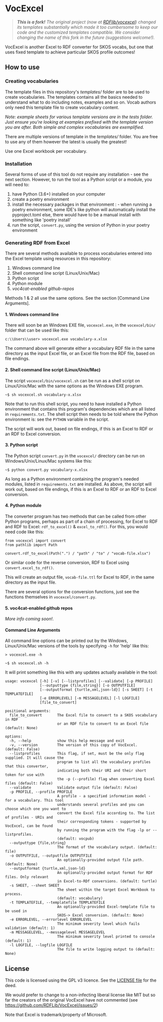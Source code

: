 # VocExcel

> ***This is a fork!** The original project (now at [RDFlib/vocexcel](https://github.com/RDFLib/VocExcel)) changed its templates substantially which made it too cumbersome to keep our code and the customized templates compatible.
> We consider changing the name of this fork in the future (suggestions welcome!).*

VocExcel is another Excel to RDF converter for SKOS vocabs, but one that uses fixed template to achieve particular SKOS profile outcomes!

## How to use

### Creating vocabularies

The template files in this repository's *templates/* folder are to be used to create vocabularies. The templates contains all the basics needed to understand what to do including notes, examples and so on. Vocab authors only need this template file to create vocabulary content.

*Note: example sheets for various template versions are in the tests folder. Just ensure you're looking at examples prefixed with the template version you are after. Both simple and complex vocabularies are exemplified.*

There are multiple versions of template in the *templates/* folder. You are free to use any of them however the latest is usually the greatest!

Use one Excel workbook per vocabulary.

### Installation

Several forms of use of this tool do not require any installation - see the next section. However, to run the tool as a Python script or a module, you will need to:

1. have Python (3.6+) installed on your computer
2. create a poetry environment
3. install the necessary packages in that environment
   : - when running a poetry environment, some IDE's like python will automatically install the pyproject.toml else, there would have to be a manual install with something like 'poetry install'
4. run the script, `convert.py`, using the version of Python in your poetry environment

### Generating RDF from Excel

There are several methods available to process vocabularies entered into the Excel template using resources in this repository:

1. Windows command line
2. Shell command line script (Linux/Unix/Mac)
3. Python script
4. Python module
5. *voc4cat-enabled github-repos*

Methods 1 & 2 all use the same options. See the section [Command Line Arguments].

#### 1. Windows command line

There will soon be an Windows EXE file, `vocexcel.exe`, in the `vocexcel/bin/` folder that can be used like this:

```
c:\\Users\\user> vocexcel.exe vocabulary-x.xlsx
```

The command above will generate either a vocabulary RDF file in the same directory as the input Excel file, or an Excel file from the RDF file, based on file endings.

#### 2. Shell command line script (Linux/Unix/Mac)

The script `vocexcel/bin/vocexcel.sh` can be run as a shell script on Linux/Unix/Mac with the same options as the Windows EXE program.

```
~$ sh vocexcel.sh vocabulary-x.xlsx
```

Note that to run this shell script, you need to have installed a Python environment that contains this program's dependencies which are all listed in `requirements.txt`. The shell script then needs to be told where the Python environment is: see the `PYTHON` variable in the script.

The script will work out, based on file endings, if this is an Excel to RDF or an RDF to Excel conversion.

#### 3. Python script

The Python script `convert.py` in the `vocexcel/` directory can be run on Windows/Unix/Linux/Mac systems like this:

```
~$ python convert.py vocabulary-x.xlsx
```

As long as a Python environment containing the program's needed modules, listed in `requirements.txt` are installed. As above, the script will work out, based on file endings, if this is an Excel to RDF or an RDF to Excel conversion.

#### 4. Python module

The converter program has two methods that can be called from other Python programs, perhaps as part of a chain of processing, for Excel to RDF and RDF to Excel: `rdf_to_excel()` & `excel_to_rdf()`. For this, you would need code like this:

```
from vocexcel import convert
from pathlib import Path

convert.rdf_to_excel(Path(".") / "path" / "to" / "vocab-file.xlsx")
```

Or similar code for the reverse conversion, RDF to Excel using `convert.excel_to_rdf()`.

This will create an output file, `vocab-file.ttl` for Excel to RDF, in the same directory as the input file.

There are several options for the conversion functions, just see the functions themselves in `vocexcel/convert.py`.

#### 5. voc4cat-enabled github repos

*More info coming soon!*.

#### Command Line Arguments

All command line options can be printed out by the Windows, Linux/Unix/Mac versions of the tools by specifying `-h` for 'help' like this:

```
> vocexcel.exe -h

~$ sh vocexcel.sh -h
```

It will print something like this with any updates actually available in the tool:

```
usage: vocexcel [-h] [-v] [--listprofiles] [--validate] [-p PROFILE]
                [--outputtype {file,string}] [-o OUTPUTFILE]
                [--outputformat {turtle,xml,json-ld}] [-s SHEET] [-t TEMPLATEFILE]
                [-e ERRORLEVEL] [-m MESSAGELEVEL] [-l LOGFILE]
                [file_to_convert]

positional arguments:
  file_to_convert       The Excel file to convert to a SKOS vocabulary in RDF
                        or an RDF file to convert to an Excel file (default: None)

options:
  -h, --help            show this help message and exit
  -v, --version         The version of this copy of VocExcel. (default: False)
  --listprofiles        This flag, if set, must be the only flag supplied. It will cause the
                        program to list all the vocabulary profiles that this converter,
                        indicating both their URI and their short token for use with
                        the -p (--profile) flag when converting Excel files (default: False)
  --validate            Validate output file (default: False)
  -p PROFILE, --profile PROFILE
                        A profile - a specified information model - for a vocabulary. This tool
                        understands several profiles and you can choose which one you want to
                        convert the Excel file according to. The list of profiles - URIs and
                        their corresponding tokens - supported by VocExcel, can be found
                        by running the program with the flag -lp or --listprofiles.
                        (default: vocpub)
  --outputtype {file,string}
                        The format of the vocabulary output. (default: file)
  -o OUTPUTFILE, --outputfile OUTPUTFILE
                        An optionally-provided output file path. (default: None)
  --outputformat {turtle,xml,json-ld}
                        An optionally-provided output format for RDF files. Only relevant
                        in Excel-to-RDf conversions. (default: turtle)
  -s SHEET, --sheet SHEET
                        The sheet within the target Excel Workbook to process.
                        (default: vocabulary)
  -t TEMPLATEFILE, --templatefile TEMPLATEFILE
                        An optionally-provided Excel-template file to be used in
                        SKOS-> Excel conversion. (default: None)
  -e ERRORLEVEL, --errorlevel ERRORLEVEL
                        The minimum severity level which fails validation (default: 1)
  -m MESSAGELEVEL, --messagelevel MESSAGELEVEL
                        The minimum severity level printed to console (default: 1)
  -l LOGFILE, --logfile LOGFILE
                        The file to write logging output to (default: None)
```

## License

This code is licensed using the GPL v3 licence. See the [LICENSE
file](LICENSE) for the deed.

We would prefer to change to a non-infecting liberal license like MIT
but so far the creators of the original VocExcel have not commented
(see https://github.com/RDFLib/VocExcel/issues/2)

Note that Excel is trademark/property of Microsoft.
